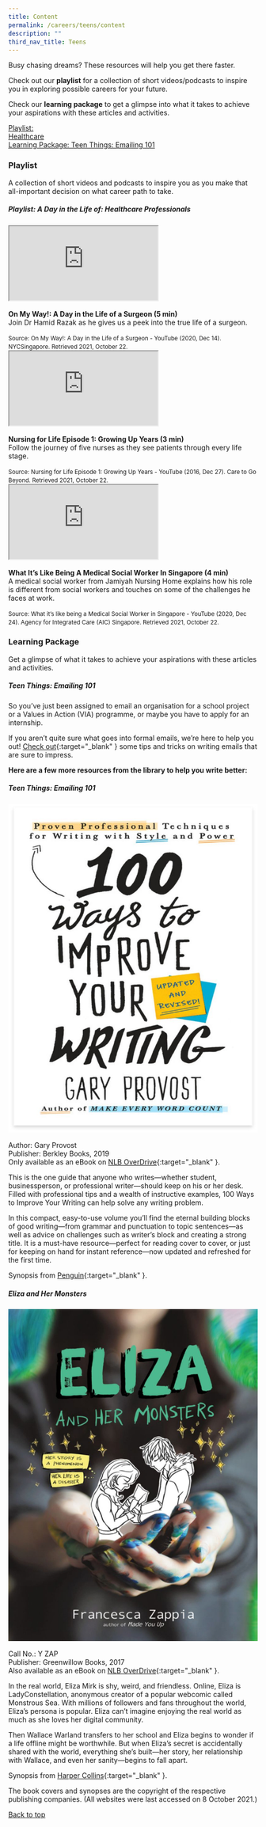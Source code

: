 ```yaml
---
title: Content
permalink: /careers/teens/content
description: ""
third_nav_title: Teens
---
```

Busy chasing dreams? These resources will help you get there faster.

Check out our **playlist** for a collection of short videos/podcasts to inspire you in exploring possible careers for your future. 

Check our **learning package** to get a glimpse into what it takes to achieve your aspirations with these articles and activities.

<div class="row is-multiline">
  <div class="col is-one-half">
    <div class="clickbox is-pink-ruby">
      <a href="#playlist-health">
        <span>Playlist:<br>Healthcare</span>
      </a>
    </div>
  </div>
  <div class="col is-one-half">
    <div class="clickbox is-pink-ruby">
      <a href="#lp-email">
        <span>Learning Package: Teen Things: Emailing 101</span>
      </a>
    </div>
  </div>
  </div>

<h3><b>Playlist</b></h3>
A collection of short videos and podcasts to inspire you as you make that all-important decision on what career path to take.

<h5 class="margin--bottom--lg"><b>Playlist: A Day in the Life of: Healthcare Professionals</b></h5>

<div class="row is-multiline margin--bottom--lg">
  <div class="col is-two-fifths">
    <div class="responsive-iframe-container ratio-16by9">
      <iframe class="responsive-iframe" src="https://www.youtube.com/embed/HsrG3INWx_g"></iframe>
    </div>
  </div>
  <div class="col is-three-fifths">
    <p><b>On My Way!: A Day in the Life of a Surgeon (5 min)</b><br>
    Join Dr Hamid Razak as he gives us a peek into the true life of a surgeon.</p>
    <small>Source: On My Way!: A Day in the Life of a Surgeon - YouTube (2020, Dec 14). NYCSingapore. Retrieved 2021, October 22.</small>
  </div>
</div>

<div class="row is-multiline margin--bottom--lg">
  <div class="col is-two-fifths">
    <div class="responsive-iframe-container ratio-16by9">
      <iframe class="responsive-iframe" src="https://www.youtube.com/embed/Xtn0i4P6HaU"></iframe>
    </div>
  </div>
  <div class="col is-three-fifths">
    <p><b>Nursing for Life Episode 1: Growing Up Years (3 min)</b><br>
    Follow the journey of five nurses as they see patients through every life stage.</p>
    <small>Source: Nursing for Life Episode 1: Growing Up Years - YouTube (2016, Dec 27). Care to Go Beyond. Retrieved 2021, October 22.</small>
  </div>
</div>

<div class="row is-multiline margin--bottom--lg">
  <div class="col is-two-fifths">
    <div class="responsive-iframe-container ratio-16by9">
      <iframe class="responsive-iframe" src="https://www.youtube.com/embed/8Lh04f6ENHU"></iframe>
    </div>
  </div>
  <div class="col is-three-fifths">
    <p><b>What It’s Like Being A Medical Social Worker In Singapore (4 min)</b><br>
    A medical social worker from Jamiyah Nursing Home explains how his role is different from social workers and touches on some of the challenges he faces at work.</p>
    <small>Source: What it’s like being a Medical Social Worker in Singapore - YouTube (2020, Dec 24). Agency for Integrated Care (AIC) Singapore. Retrieved 2021, October 22.</small>
  </div>
</div>

<h3><b>Learning Package</b></h3>
Get a glimpse of what it takes to achieve your aspirations with these articles and activities.

<h5 class="margin--bottom--lg"><b>Teen Things: Emailing 101</b></h5>
So you’ve just been assigned to email an organisation for a school project or a Values in Action (VIA) programme, or maybe you have to apply for an internship.

If you aren’t quite sure what goes into formal emails, we’re here to help you out! [Check out](/files/TeenThings-Email101.pdf){:target="_blank" } some tips and tricks on writing emails that are sure to impress.

**Here are a few more resources from the library to help you write better:**

<h5 class="margin--bottom--lg"><b>Teen Things: Emailing 101</b></h5>

<div class="row is-multiline">
  <div class="col is-half">
    <img src="/images/career/teens/cover-teen-things-1.jpg" alt="Teen Things: Emailing 101">
  </div>
</div>

Author: Gary Provost<br>
Publisher: Berkley Books, 2019<br>
Only available as an eBook on [NLB OverDrive](https://nlb.overdrive.com/media/4264951){:target="_blank" }.

This is the one guide that anyone who writes—whether student, businessperson, or professional writer—should keep on his or her desk. Filled with professional tips and a wealth of instructive examples, 100 Ways to Improve Your Writing can help solve any writing problem.

In this compact, easy-to-use volume you’ll find the eternal building blocks of good writing—from grammar and punctuation to topic sentences—as well as advice on challenges such as writer’s block and creating a strong title. It is a must-have resource—perfect for reading cover to cover, or just for keeping on hand for instant reference—now updated and refreshed for the first time.

Synopsis from [Penguin](https://www.penguin.com.au/){:target="_blank" }.

<h5 class="margin--bottom--lg"><b>Eliza and Her Monsters</b></h5>

<div class="row is-multiline">
  <div class="col is-half">
    <img src="/images/career/teens/cover-eliza-and-her-monster-1.jpg" alt="Eliza and Her Monsters">
  </div>
</div>

Call No.: Y ZAP<br>
Publisher: Greenwillow Books, 2017<br>
Also available as an eBook on [NLB OverDrive](https://nlb.overdrive.com/library/teens/media/2948046){:target="_blank" }.

In the real world, Eliza Mirk is shy, weird, and friendless. Online, Eliza is LadyConstellation, anonymous creator of a popular webcomic called Monstrous Sea. With millions of followers and fans throughout the world, Eliza’s persona is popular. Eliza can’t imagine enjoying the real world as much as she loves her digital community.

Then Wallace Warland transfers to her school and Eliza begins to wonder if a life offline might be worthwhile. But when Eliza’s secret is accidentally shared with the world, everything she’s built—her story, her relationship with Wallace, and even her sanity—begins to fall apart.

Synopsis from [Harper Collins](https://www.harpercollins.com/){:target="_blank" }.

The book covers and synopses are the copyright of the respective publishing companies. (All websites were last accessed on 8 October 2021.)

<p class="has-text-right margin--top--xl"><a href="#main-content">Back to top</a></p>